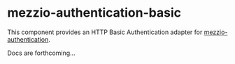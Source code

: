 # mezzio-authentication-basic

This component provides an HTTP Basic Authentication adapter for
[mezzio-authentication](https://docs.mezzio.dev/mezzio-authentication).

Docs are forthcoming...
